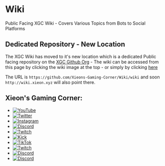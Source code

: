 # Wiki
Public Facing XGC Wiki - Covers Various Topics from Bots to Social Platforms

## Dedicated Repository - New Location 
The XGC Wiki has moved to it's new location which is a dedicated Public facing repository on the [XGC Github Org](https://github.com/xieons-gaming-corner) - The wiki can be accessed from this page by clicking the wiki image at the top - or simply by clicking [here](https://github.com/Xieons-Gaming-Corner/Wiki/wiki)

The URL is ``https://github.com/Xieons-Gaming-Corner/Wiki/wiki`` and soon ``http://wiki.xieon.xyz`` will also point there. 

## Xieon's Gaming Corner: 
- [![YouTube](https://img.shields.io/badge/YouTube-XieonGaming-red?style=for-the-badge&logo=youtube)](https://www.youtube.com/@XieonGaming)
- [![Twitter](https://img.shields.io/badge/Twitter-XieonGaming-blue?style=for-the-badge&logo=twitter)](https://twitter.com/XieonGaming)
- [![Instagram](https://img.shields.io/badge/Instagram-XieonsGamingCorner-purple?style=for-the-badge&logo=instagram)](https://www.instagram.com/xieonsgamingcorner)
- [![Discord](https://img.shields.io/badge/Discord-discord.gg/Xieon-blue?style=for-the-badge&logo=discord)](https://discord.gg/Xieon)
- [![Twitch](https://img.shields.io/badge/Twitch-Xieon-purple?style=for-the-badge&logo=twitch)](https://www.twitch.tv/xieon)
- [![Kick](https://img.shields.io/badge/Kick-Xieon-green?style=for-the-badge&logo=kick)](https://kick.com/Xieon)
- [![TikTok](https://img.shields.io/badge/TikTok-XieonGaming-black?style=for-the-badge&logo=tiktok)](https://www.tiktok.com/@xieonsgamingcorner)
- [![Twitch](https://img.shields.io/badge/Twitch_Bot-SusSpore-red?style=for-the-badge&logo=twitch)](https://www.twitch.tv/SusSpore)
- [![Discord](https://img.shields.io/badge/Discord_Bot-Aizen_Suske_XGC_BOT-red?style=for-the-badge&logo=discord)](https://discord.com/discovery/applications/1105710749545926676/store)
- [![Discord](https://img.shields.io/badge/Discord_Bot-Project_Phoenix-red?style=for-the-badge&logo=discord)](https://discord.com/discovery/applications/1283043896334618667/store)

